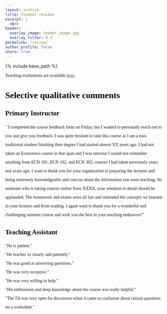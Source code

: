 ```yaml
---
layout: archive
title: Student reviews
excerpt: |
  <br>
header:
  overlay_image: header_image.jpg
  overlay_filter: 0.3
permalink: /review/
author_profile: false
share: true
---
```

{% include base_path %}

<!--- below converts page to collection --->
<!---
{% for post in site.publications reversed %}
  {% include archive-single.html %}
{% endfor %}
--->


<p style="font-family:verdana"> Teaching evaluations are available <a href="https://www.dropbox.com/scl/fi/iq4e3td0h5pao536hwv8a/TeachingEvaluation_JooyoungKim.pdf?rlkey=5i2qnudiwjcvej2epmmfaw93l&dl=0" style="font-family:verdana; color: darkslateblue; text-decoration: underline;text-decoration-style: solid;text-decoration-color: 007AFF;">here</a>. </p>

# <a style="font-family:verdana; color: black;">Selective qualitative comments</a>

## <a style="font-family:verdana; color: black;">Primary Instructor</a>

<div style="font-family:georgia; line-height:200%;">``I completed the course feedback form on Friday, but I wanted to personally reach out to you and give you feedback. I was quite hesitant to take this course as I
am a non-traditional student finishing their degree I had started almost XX years
ago. I had not taken an Economics course in that span and I was nervous I would
not remember anything from ECN 101, ECN 102, and ECN 302, courses I had
taken previously years and years ago. I want to thank you for your organization
in preparing the lectures and being extremely knowledgeable and concise about
the information you were teaching. As someone who is taking courses online
from XXXX, your attention to detail should be applauded. The homework and
exams were all fair and reiterated the concepts we learned in your lectures and
from reading. I again want to thank you for a wonderful and challenging summer
course and wish you the best in your teaching endeavors!''
</div>

## <a style="font-family:verdana; color: black;">Teaching Assistant</a>

<div style="font-family:georgia; line-height:200%;">
"He is patient." <br>
"He teaches so clearly and patiently." <br>
"He was good at answering questions." <br>
"He was very receptive." <br>
"He was very willing to help." <br>
"His enthusiasm and deep knowledge about the course was really helpful." <br>
"The TA was very open for discussion when it came to confusion about certain questions on a worksheet." <br>
</div>



